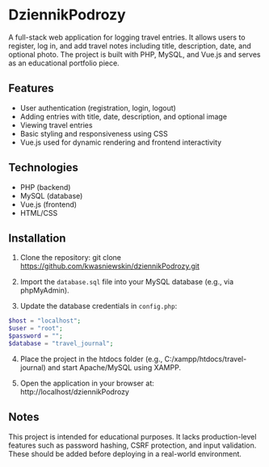 # DziennikPodrozy

A full-stack web application for logging travel entries. It allows users to register, log in, and add travel notes including title, description, date, and optional photo. The project is built with PHP, MySQL, and Vue.js and serves as an educational portfolio piece.

## Features

- User authentication (registration, login, logout)
- Adding entries with title, date, description, and optional image
- Viewing travel entries
- Basic styling and responsiveness using CSS
- Vue.js used for dynamic rendering and frontend interactivity

## Technologies

- PHP (backend)
- MySQL (database)
- Vue.js (frontend)
- HTML/CSS

## Installation

1. Clone the repository:
git clone https://github.com/kwasniewskin/dziennikPodrozy.git

2. Import the `database.sql` file into your MySQL database (e.g., via phpMyAdmin).

3. Update the database credentials in `config.php`:
```php
$host = "localhost";
$user = "root";
$password = "";
$database = "travel_journal";
```

4. Place the project in the htdocs folder (e.g., C:/xampp/htdocs/travel-journal) and start Apache/MySQL using XAMPP.

5. Open the application in your browser at:
http://localhost/dziennikPodrozy

## Notes
This project is intended for educational purposes. It lacks production-level features such as password hashing, CSRF protection, and input validation. These should be added before deploying in a real-world environment.
